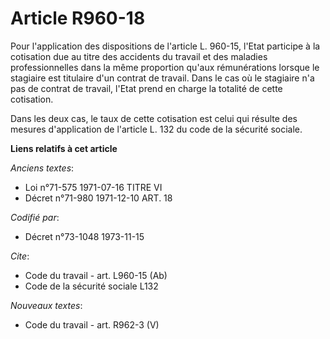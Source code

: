 # Article R960-18

Pour l'application des dispositions de l'article L. 960-15, l'Etat participe à la cotisation due au titre des accidents du
travail et des maladies professionnelles dans la même proportion qu'aux rémunérations lorsque le stagiaire est titulaire d'un
contrat de travail. Dans le cas où le stagiaire n'a pas de contrat de travail, l'Etat prend en charge la totalité de cette
cotisation.

Dans les deux cas, le taux de cette cotisation est celui qui résulte des mesures d'application de l'article L. 132 du code de
la sécurité sociale.

**Liens relatifs à cet article**

_Anciens textes_:

  - Loi n°71-575 1971-07-16 TITRE VI
  - Décret n°71-980 1971-12-10 ART. 18

_Codifié par_:

  - Décret n°73-1048 1973-11-15

_Cite_:

  - Code du travail - art. L960-15 (Ab)
  - Code de la sécurité sociale L132

_Nouveaux textes_:

  - Code du travail - art. R962-3 (V)
